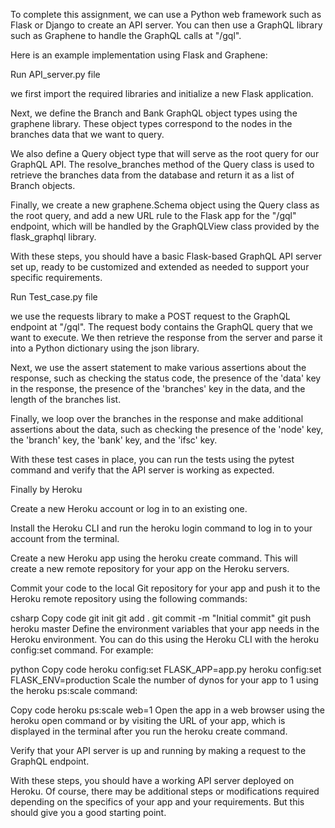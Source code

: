 To complete this assignment, we can use a Python web framework such as Flask or Django to create an API server. You can then use a GraphQL library such as Graphene to handle the GraphQL calls at "/gql".

Here is an example implementation using Flask and Graphene:

Run API_server.py file

 we first import the required libraries and initialize a new Flask application.

Next, we define the Branch and Bank GraphQL object types using the graphene library. These object types correspond to the nodes in the branches data that we want to query.

We also define a Query object type that will serve as the root query for our GraphQL API. The resolve_branches method of the Query class is used to retrieve the branches data from the database and return it as a list of Branch objects.

Finally, we create a new graphene.Schema object using the Query class as the root query, and add a new URL rule to the Flask app for the "/gql" endpoint, which will be handled by the GraphQLView class provided by the flask_graphql library.

With these steps, you should have a basic Flask-based GraphQL API server set up, ready to be customized and extended as needed to support your specific requirements.

Run Test_case.py file

we use the requests library to make a POST request to the GraphQL endpoint at "/gql". The request body contains the GraphQL query that we want to execute. We then retrieve the response from the server and parse it into a Python dictionary using the json library.

Next, we use the assert statement to make various assertions about the response, such as checking the status code, the presence of the 'data' key in the response, the presence of the 'branches' key in the data, and the length of the branches list.

Finally, we loop over the branches in the response and make additional assertions about the data, such as checking the presence of the 'node' key, the 'branch' key, the 'bank' key, and the 'ifsc' key.

With these test cases in place, you can run the tests using the pytest command and verify that the API server is working as expected.

Finally by Heroku

Create a new Heroku account or log in to an existing one.

Install the Heroku CLI and run the heroku login command to log in to your account from the terminal.

Create a new Heroku app using the heroku create command. This will create a new remote repository for your app on the Heroku servers.

Commit your code to the local Git repository for your app and push it to the Heroku remote repository using the following commands:

csharp
Copy code
git init
git add .
git commit -m "Initial commit"
git push heroku master
Define the environment variables that your app needs in the Heroku environment. You can do this using the Heroku CLI with the heroku config:set command. For example:

python
Copy code
heroku config:set FLASK_APP=app.py
heroku config:set FLASK_ENV=production
Scale the number of dynos for your app to 1 using the heroku ps:scale command:

Copy code
heroku ps:scale web=1
Open the app in a web browser using the heroku open command or by visiting the URL of your app, which is displayed in the terminal after you run the heroku create command.

Verify that your API server is up and running by making a request to the GraphQL endpoint.

With these steps, you should have a working API server deployed on Heroku. Of course, there may be additional steps or modifications required depending on the specifics of your app and your requirements. But this should give you a good starting point.
